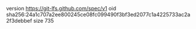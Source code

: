 version https://git-lfs.github.com/spec/v1
oid sha256:24a1c707a2ee800245ce08fc099490f3bf3ed2077c1a4225733ac2a2f3debbef
size 735
